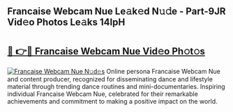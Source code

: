 ## Francaise Webcam Nue Le𝚊k𝚎d N𝚞𝚍e - Part-9JR Vid𝚎o Photos Le𝚊ks 14lpH

# <h2><a href="http://fbake4.evod.top/?m=Francaise+Webcam+Nue">🔗 👉🔴 Francaise Webcam Nue Vid𝚎o Ph𝚘t𝚘s</a></h2>

[![Francaise Webcam Nue N𝚞d𝚎s](https://i.imgur.com/8V9OHl7.gif)](http://fbake4.evod.top/?m=Francaise+Webcam+Nue)
Online persona Francaise Webcam Nue and content producer, recognized for disseminating dance and lifestyle material through trending dance routines and mini-documentaries. Inspiring individual Francaise Webcam Nue, celebrated for their remarkable achievements and commitment to making a positive impact on the world. 
